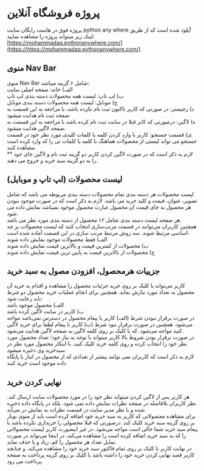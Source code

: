 # پروژه فروشگاه آنلاین
پروژه فوق در هاست رایگان سایت python any where آپلود شده است که از طریق لینک زیر میتواند پروژه را مشاهده نمایید:
[https://mohammadaq.pythonanywhere.com/](https://https://mohammadaq.pythonanywhere.com/)
## منوی Nav Bar
منوی Nav Bar شامل ۶ گزینه میباشد:  
الف) خانه: صفحه اصلی سایت  
 ب) لپ تاپ: لیست همه محصولات دسته بندی لپ تاپ  
ج)  موبایل: لیست همه محصولات دسته بندی موبایل  
د) رجیستر: در صورتی که کاربر تاکنون ثبت نام نکرده باشد، با مراجعه به این قسمت به صفحه ثبت نام هدایت میشود.  
ه)  لاگین: درصورتی که کابر قبلا در سایت ثبت نام کرده باشد با مراجعه به این قسمت به صفحه لاگین هدایت میشود.  
ی)  قسمت جستجو: کاربر با وارد کردن کلمه یا کلمات کلیدی مورد نظر خود در قسمت جستجو می تواند لیستی از محصولات هماهنگ با کلمه یا کلمات تی را که وارد کرده است مشاهده کنند.  
** لازم به ذکر است که در صورت لاگین کردن کاربر دو گزینه ثبت نام و لاگین جای خود را به دو گزینه سبد خرید و خروج می دهند.  

## لیست محصولات (لپ تاپ و موبایل) 

لیست محصولات هر دسته بندی تمام محصولات دسته بندی مربوطه می باشد که شامل تصویر، عنوان،  قیمت و کلید خرید می باشد. لازم به ذکر است که در صورت موجود نبودن هر محصول به جای قیمت آن محصول عبارت محصول موجود نمیباشد نمایش داده می شود.  
 هر صفحه لیست دسته بندی شامل ۱۲ محصول از دسته بندی مورد نظر می باشد.  
 همچنین کاربران می‌توانند در قسمت مرتب‌سازی انتخاب کنند که لیست محصولات بر چه اساسی مرتبط شوند. سه روش مرتبط مرتب سازی در این قسمت آماده شده است:  
الف) فقط محصولات موجود نمایش داده شوند   
ب) محصولات از کمترین قیمت و بالاترین قیمت نمایش داده شوند   
ج) محصولات از بالاترین قیمت به پایین ترین قیمت نمایش داده شوند

## جزییات هرمحصول، افزودن مصول به سبد خرید

 کاربر می‌تواند با کلیک بر روی خرید جزئیات محصول را مشاهده و اقدام به خرید آن محصول به تعداد مورد نیازش نماید. همچنین برای انجام عملیات خرید محصول دو شرط باید رعایت شود:  
 الف) محصول موجود باشد   
ب) کاربر در سایت لاگین کرده باشد  
در صورت برقرار نبودن شرط (الف) کاربر با پیغام محصول در دسترس نمی‌باشد مواجه می‌شود. همچنین در صورت برقرار نبود شرط (ب) کاربر با پیغام لطفا برای خرید لاگین کنید مواجه می‌شود. که با کلیک بر روی کلمه لاگین به صفحه لاگین هدایت می‌شود.  
 در صورت برقرار بودن شروط بالا کاربر میتواند با توجه به نیاز خود؛ تعداد محصول مورد نظر خود را انتخاب کرده و روی کلمه خرید کلیک کنید. با اینکار محصول مورد نظر در سبدخرید وی ذخیره میشود.  
 لازم به ذکر است که کاربران نمی توانند بیشتر از تعدادی که از محصول در انبار یا پایگاه داده موجود است خرید کنند  
 
 ## نهایی کردن خرید

 هر کاربر پس از لاگین کردن میتواند نظر خود را در مورد محصولات سایت ارسال کند. نظر کاربران بلافاصله در صفحه نظرات نمایش داده نمی شود. بلکه در پایگاه داده ذخیره شده و با نظر مدیر سایت در قسمت نظرات به نمایش در می‌آید.  
 برای مشاهده محصولاتی که کاربر به سبد خرید خود اضافه کرده است باید از منوی نوبار بر روی گزینه سبد خرید کلیک کند. درصورتی که قبلا محصولی را خریداری نکرده باشد با پیغام سبد خرید شما خالی است مواجه می‌شود. در غیر اینصورت کاربر لیست محصولاتی را که به سبد خرید اضافه کرده است را مشاهده می‌کند. در اینجا می‌تواند در صورت تمایل تعداد هر محصول را کم، زیاد و یا حذف نماید.  
 در نهایت کاربر با کلیک بر روی تمام فاکتور سبد خرید خود را مشاهده می‌کند. و چنانچه کاربر قصد نهایی کردن خرید خود را داشته باشد با کلیک بر روی گزینه پرداخت به صفحه پرداخت می رود.  


